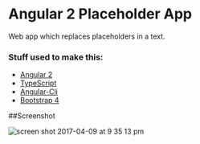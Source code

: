 # Angular 2 Placeholder App

Web app which replaces placeholders in a text.

### Stuff used to make this:

 * [Angular 2](https://angular.io)
 * [TypeScript](https://www.typescriptlang.org)
 * [Angular-Cli](https://github.com/angular/angular-cli)
 * [Bootstrap 4](http://getbootstrap.com/getting-started)
 
##Screenshot

![screen shot 2017-04-09 at 9 35 13 pm](https://cloud.githubusercontent.com/assets/6087113/24840392/a62af8d2-1d6c-11e7-9354-1050c12c853a.png)

